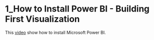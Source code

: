 # 1_How to Install Power BI - Building First Visualization

This  [video](https://www.youtube.com/watch?v=g0m5sEHPU-s&list=PLUaB-1hjhk8FE_XZ87vPPSfHqb6OcM0cF&index=33) show how to install Microsoft Power BI.
